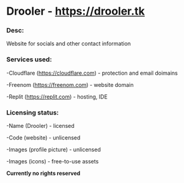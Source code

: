 # Drooler - https://drooler.tk


### Desc:

Website for socials and other contact information


### Services used:


-Cloudflare (https://cloudflare.com) - protection and email doimains

-Freenom (https://freenom.com) - website domain

-Replit (https://replit.com) - hosting, IDE


### Licensing status:


-Name (Drooler) - licensed

-Code (website) - unlicensed

-Images (profile picture) - unlicensed

-Images (icons) - free-to-use assets


**Currently no rights reserved**
